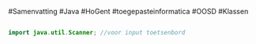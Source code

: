 #Samenvatting #Java #HoGent #toegepasteinformatica #OOSD #Klassen
```java

import java.util.Scanner; //voor input toetsenbord

```